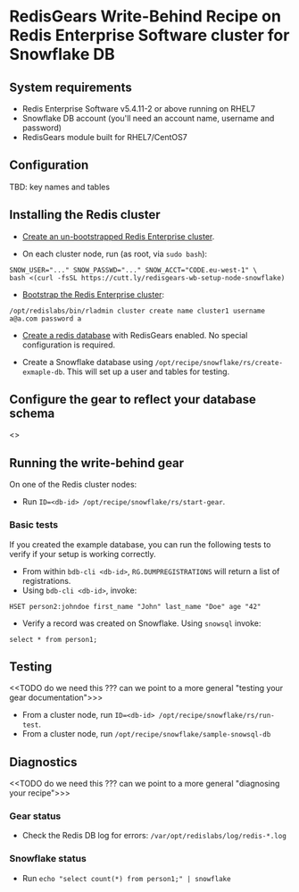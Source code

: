 # RedisGears Write-Behind Recipe on Redis Enterprise Software cluster for Snowflake DB

## System requirements

* Redis Enterprise Software v5.4.11-2 or above running on RHEL7
* Snowflake DB account (you'll need an account name, username and password)
* RedisGears module built for RHEL7/CentOS7

## Configuration

TBD: key names and tables

## Installing the Redis cluster

* [Create an un-bootstrapped Redis Enterprise cluster](https://docs.redislabs.com/latest/rs/installing-upgrading/downloading-installing/).

* On each cluster node, run (as root, via `sudo bash`):
```
SNOW_USER="..." SNOW_PASSWD="..." SNOW_ACCT="CODE.eu-west-1" \
bash <(curl -fsSL https://cutt.ly/redisgears-wb-setup-node-snowflake)
```

* [Bootstrap the Redis Enterprise cluster](https://docs.redislabs.com/latest/rs/administering/cluster-operations/new-cluster-setup/):
```
/opt/redislabs/bin/rladmin cluster create name cluster1 username a@a.com password a
```

* [Create a redis database](https://docs.redislabs.com/latest/modules/create-database-rs/) with RedisGears enabled.  No special configuration is required.

* Create a Snowflake database using `/opt/recipe/snowflake/rs/create-exmaple-db`. This will set up a user and tables for testing.

## Configure the gear to reflect your database schema
<<TODO>>

## Running the write-behind gear

On one of the Redis cluster nodes:

* Run `ID=<db-id> /opt/recipe/snowflake/rs/start-gear`.

### Basic tests
If you created the example database, you can run the following tests to verify if your setup is working correctly.

* From within `bdb-cli <db-id>`, `RG.DUMPREGISTRATIONS` will return a list of registrations.
* Using `bdb-cli <db-id>`, invoke:
```
HSET person2:johndoe first_name "John" last_name "Doe" age "42"
```
* Verify a record was created on Snowflake. Using ```snowsql``` invoke:
```
select * from person1;
```

## Testing
<<TODO do we need this ??? can we point to a more general "testing your gear documentation">>>
* From a cluster node, run `ID=<db-id> /opt/recipe/snowflake/rs/run-test`.
* From a cluster node, run `/opt/recipe/snowflake/sample-snowsql-db`

## Diagnostics
<<TODO do we need this ??? can we point to a more general "diagnosing your recipe">>>
### Gear status

* Check the Redis DB log for errors: `/var/opt/redislabs/log/redis-*.log`

### Snowflake status

* Run `echo "select count(*) from person1;" | snowflake`
